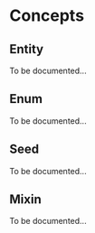 # Concepts

## Entity

To be documented...

## Enum

To be documented...

## Seed

To be documented...

## Mixin

To be documented...
